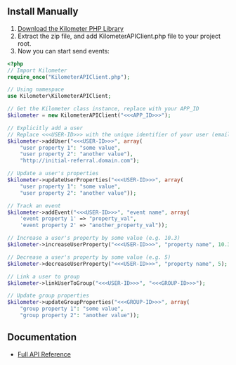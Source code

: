 
Install Manually
------------
 1. <a href="https://github.com/kilometer-io/kilometer-php/archive/master.zip">Download the Kilometer PHP Library</a>
 2.  Extract the zip file, and add KilometerAPIClient.php file to your project root.
 3.  Now you can start send events:

```php
<?php
// Import Kilometer
require_once("KilometerAPIClient.php");

// Using namespace
use Kilometer\KilometerAPIClient;

// Get the Kilometer class instance, replace with your APP_ID
$kilometer = new KilometerAPIClient("<<<APP_ID>>>");

// Explicitly add a user
// Replace <<<USER-ID>>> with the unique identifier of your user (email or user_name).
$kilometer->addUser("<<<USER-ID>>>", array(
    "user property 1": "some value", 
    "user property 2": "another value"), 
    "http://initial-referral.domain.com");

// Update a user's properties
$kilometer->updateUserProperties("<<<USER-ID>>>", array(
    "user property 1": "some value", 
    "user property 2": "another value"));

// Track an event
$kilometer->addEvent("<<<USER-ID>>>", "event name", array(
    'event property 1' => "property_val",
    'event property 2' => "another_property_val"));

// Increase a user's property by some value (e.g. 10.3)
$kilometer->increaseUserProperty("<<<USER-ID>>>", "property name", 10.3);

// Decrease a user's property by some value (e.g. 5)
$kilometer->decreaseUserProperty("<<<USER-ID>>>", "property name", 5);

// Link a user to group
$kilometer->linkUserToGroup("<<<USER-ID>>>", "<<<GROUP-ID>>>");

// Update group properties
$kilometer->updateGroupProperties("<<<GROUP-ID>>>", array(
    "group property 1": "some value", 
    "group property 2": "another value"));
```

Documentation
-------------
* <a href="https://kilometer.readme.io/" target="_blank">Full API Reference</a>
